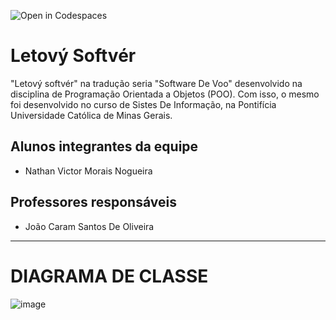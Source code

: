 ![Open in Codespaces](https://classroom.github.com/assets/open-in-codespaces-abfff4d4e15f9e1bd8274d9a39a0befe03a0632bb0f153d0ec72ff541cedbe34.svg)
# Letový Softvér
"Letový softvér" na tradução seria "Software De Voo" desenvolvido na disciplina de Programação Orientada a Objetos (POO). Com isso, o mesmo foi desenvolvido no curso de Sistes De Informação, na Pontifícia Universidade Católica de Minas Gerais.

## Alunos integrantes da equipe

* Nathan Victor Morais Nogueira


## Professores responsáveis

* João Caram Santos De Oliveira


*************************************************************************************************************************************************************************

# DIAGRAMA DE CLASSE
![image](https://user-images.githubusercontent.com/80351589/192066408-3f0d6188-3e59-40e0-814a-81f0d484bfec.png)
